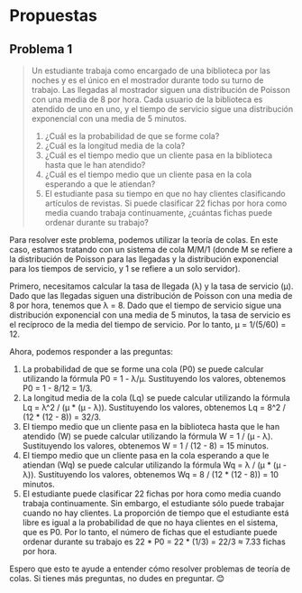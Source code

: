 # Propuestas

## Problema 1

> Un estudiante trabaja como encargado de una biblioteca por las noches y es el único en el mostrador durante todo su turno de trabajo. Las llegadas al mostrador siguen una distribución de Poisson con una media de 8 por hora. Cada usuario de la biblioteca es atendido de uno en uno, y el tiempo de servicio sigue una distribución exponencial con una media de 5 minutos.
>
> 1. ¿Cuál es la probabilidad de que se forme cola?
> 2. ¿Cuál es la longitud media de la cola?
> 3. ¿Cuál es el tiempo medio que un cliente pasa en la biblioteca hasta que le han atendido?
> 4. ¿Cuál es el tiempo medio que un cliente pasa en la cola esperando a que le atiendan?
> 5. El estudiante pasa su tiempo en que no hay clientes clasificando artículos de revistas. Si puede clasificar 22 fichas por hora como media cuando trabaja continuamente, ¿cuántas fichas puede ordenar durante su trabajo?

Para resolver este problema, podemos utilizar la teoría de colas. En este caso, estamos tratando con un sistema de cola M/M/1 (donde M se refiere a la distribución de Poisson para las llegadas y la distribución exponencial para los tiempos de servicio, y 1 se refiere a un solo servidor).

Primero, necesitamos calcular la tasa de llegada (λ) y la tasa de servicio (μ). Dado que las llegadas siguen una distribución de Poisson con una media de 8 por hora, tenemos que λ = 8. Dado que el tiempo de servicio sigue una distribución exponencial con una media de 5 minutos, la tasa de servicio es el recíproco de la media del tiempo de servicio. Por lo tanto, μ = 1/(5/60) = 12.

Ahora, podemos responder a las preguntas:

1. La probabilidad de que se forme una cola (P0) se puede calcular utilizando la fórmula P0 = 1 - λ/μ. Sustituyendo los valores, obtenemos P0 = 1 - 8/12 = 1/3.
2. La longitud media de la cola (Lq) se puede calcular utilizando la fórmula Lq = λ^2 / (μ * (μ - λ)). Sustituyendo los valores, obtenemos Lq = 8^2 / (12 * (12 - 8)) = 32/3.
3. El tiempo medio que un cliente pasa en la biblioteca hasta que le han atendido (W) se puede calcular utilizando la fórmula W = 1 / (μ - λ). Sustituyendo los valores, obtenemos W = 1 / (12 - 8) = 15 minutos.
4. El tiempo medio que un cliente pasa en la cola esperando a que le atiendan (Wq) se puede calcular utilizando la fórmula Wq = λ / (μ * (μ - λ)). Sustituyendo los valores, obtenemos Wq = 8 / (12 * (12 - 8)) = 10 minutos.
5. El estudiante puede clasificar 22 fichas por hora como media cuando trabaja continuamente. Sin embargo, el estudiante sólo puede trabajar cuando no hay clientes. La proporción de tiempo que el estudiante está libre es igual a la probabilidad de que no haya clientes en el sistema, que es P0. Por lo tanto, el número de fichas que el estudiante puede ordenar durante su trabajo es 22 * P0 = 22 * (1/3) = 22/3 ≈ 7.33 fichas por hora.

Espero que esto te ayude a entender cómo resolver problemas de teoría de colas. Si tienes más preguntas, no dudes en preguntar. 😊
